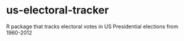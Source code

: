 # us-electoral-tracker
R package that tracks electoral votes in US Presidential elections from 1960-2012
